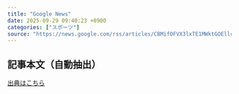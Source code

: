 ```yaml
---
title: "Google News"
date: 2025-09-29 09:40:23 +0900
categories: ["スポーツ"]
source: "https://news.google.com/rss/articles/CBMif0FVX3lxTE1MWktGOEllcWtldnJ0MkR4aGdyT2txTzZwUVlTVE02NmcyV1JHWldVTHlTMXA0SW9YUUJRRHNoc3haSDdHMlM4VVFyQUlLMTFnLXFKMWdmRThiMVBTUUotMHBIVkoySE5NQ2ROd2FWOUw3NFh0VlVoYzZTVFVWT1U?oc=5"
---
```


## 記事本文（自動抽出）
<body class="y0K44d EA71Tc" id="readabilityBody"></body>

[出典はこちら](https://news.google.com/rss/articles/CBMif0FVX3lxTE1MWktGOEllcWtldnJ0MkR4aGdyT2txTzZwUVlTVE02NmcyV1JHWldVTHlTMXA0SW9YUUJRRHNoc3haSDdHMlM4VVFyQUlLMTFnLXFKMWdmRThiMVBTUUotMHBIVkoySE5NQ2ROd2FWOUw3NFh0VlVoYzZTVFVWT1U?oc=5)
